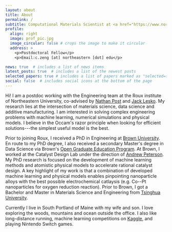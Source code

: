 ```yaml
---
layout: about
title: About
permalink: /
subtitle: Computational Materials Scientist at <a href="https://www.northeastern.edu/">Northeastern University</a>.
profile:
  align: right
  image: prof_pic.jpg
  image_circular: false # crops the image to make it circular
  address: >
    <p>Postdoctoral Fellow</p>
    <p>Email:c.zeng [at] northeastern [dot] edu</p>

news: true  # includes a list of news items
latest_posts: true  # includes a list of the newest posts
selected_papers: true # includes a list of papers marked as "selected={true}"
social: false  # includes social icons at the bottom of the page
---
```


Hi! I am a postdoc working with the Engineering team at the Roux institute of Northeastern University, co-advised by <a href='https://roux.northeastern.edu/people/nathan-post/'>Nathan Post</a> and <a href='https://roux.northeastern.edu/people/jack-lesko/'>Jack Lesko</a>. My research lies at the intersection of materials science, data science and additive manufacturing. I am interested in solving complex engineering problems with machine learning, numerical simulations and physical models. I believe in the Occam's razor principle when looking for efficient solutions---the simplest useful model is the best.

Prior to joining Roux, I received a PhD in Engineering at <a href='https://www.brown.edu/'>Brown University</a>.  En route to my PhD degree, I also received a secondary Master's degree in Data Science via Brown's <a href='https://graduateschool.brown.edu/academics-research/distinctive-opportunities/open-graduate-education'>Open Graduate Education Program</a>. At Brown, I worked at the Catalyst Design Lab under the direction of <a href='https://engineering.brown.edu/people/andrew-peterson'>Andrew Peterson</a>. My PhD research is focused on the development of machine learning methods and atomistic physical models to accelerate rational catalyst design. A key highlight of my work is that a combination of developed machine learning and physical models enables pinpointing nanoparticle alloys with the best possible electrochemical catlaysis (e.g. Co--Pt nanoparticles for oxygen reduction reaction). Prior to Brown, I got a Bachelor and Master in Materials Science and Engineering from <a href='https://www.tsinghua.edu.cn/en/'>Tsinghua University</a>.

Currently I live in South Portland of Maine with my wife and son. I love exploring the woods, mountains and ocean outside the office. I also like long-distance running, machine learning competitions on <a href='https://www.kaggle.com/'>Kaggle</a>, and playing Nintendo Switch games.
